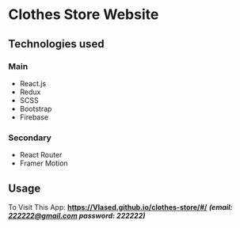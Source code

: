 # Clothes Store Website

## Technologies used

### Main

+ React.js
+ Redux
+ SCSS
+ Bootstrap
+ Firebase

### Secondary

+ React Router
+ Framer Motion

## Usage

To Visit This App: **https://Vlased.github.io/clothes-store/#/**
***(email: 222222@gmail.com password: 222222)***

 
